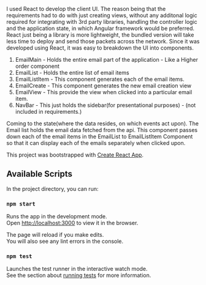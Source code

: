 I used React to develop the client UI. The reason being that the requirements had to do with just creating views, without any additonal logic required for integrating with 3rd party libraries, handling the controller logic and the application state, in which Angular framework would be preferred. React just being a library is more lightweight, the bundled version will take less time to deploy and send those packets across the network. Since it was developed using React, it was easy to breakdown the UI into components.


1. EmailMain - Holds the entire email part of the application - Like a Higher order component
2. EmailList - Holds the entire list of email items
3. EmailListItem - This component generates each of the email items.
4. EmailCreate - This component generates the new email creation view
5. EmailView - This provide the view when clicked into a particular email item.
6. NavBar - This just holds the sidebar(for presentational purposes) - (not included in requirements.)




Coming to the state(where the data resides, on which events act upon).
The Email list holds the email data fetched from the api.
This component passes down each of the email items in the EmailList to EmailListItem Component so that it can display each of the emails separately when clicked upon.


This project was bootstrapped with [Create React App](https://github.com/facebook/create-react-app).

## Available Scripts

In the project directory, you can run:

### `npm start`

Runs the app in the development mode.<br>
Open [http://localhost:3000](http://localhost:3000) to view it in the browser.

The page will reload if you make edits.<br>
You will also see any lint errors in the console.

### `npm test`

Launches the test runner in the interactive watch mode.<br>
See the section about [running tests](https://facebook.github.io/create-react-app/docs/running-tests) for more information.


